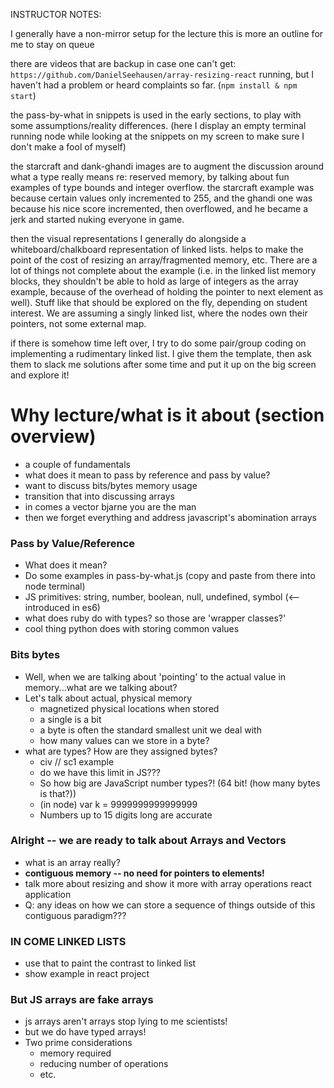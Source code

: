INSTRUCTOR NOTES:

I generally have a non-mirror setup for the lecture
this is more an outline for me to stay on queue

there are videos that are backup in case one can't get:
`https://github.com/DanielSeehausen/array-resizing-react`
running, but I haven't had a problem or heard complaints so far. (`npm install & npm start`)

the pass-by-what in snippets is used in the early sections, to play with some assumptions/reality differences. (here I display an empty terminal running node while looking at the snippets on my screen to make sure I don't make a fool of myself)

the starcraft and dank-ghandi images are to augment the discussion around what a type really means re: reserved memory, by talking about fun examples of type bounds and integer overflow. the starcraft example was because certain values only incremented to 255, and the ghandi one was because his nice score incremented, then overflowed, and he became a jerk and started nuking everyone in game.

then the visual representations I generally do alongside a whiteboard/chalkboard representation of linked lists. helps to make the point of the cost of resizing an array/fragmented memory, etc. There are a lot of things not complete about the example (i.e. in the linked list memory blocks, they shouldn't be able to hold as large of integers as the array example, because of the overhead of holding the pointer to next element as well). Stuff like that should be explored on the fly, depending on student interest. We are assuming a singly linked list, where the nodes own their pointers, not some external map.

if there is somehow time left over, I try to do some pair/group coding on implementing a rudimentary linked list. I give them the template, then ask them to slack me solutions after some time and put it up on the big screen and explore it!

# Why lecture/what is it about (section overview)
  - a couple of fundamentals
  - what does it mean to pass by reference and pass by value?
  - want to discuss bits/bytes memory usage
  - transition that into discussing arrays
  - in comes a vector bjarne you are the man
  - then we forget everything and address javascript's abomination arrays

### Pass by Value/Reference
  - What does it mean?
  - Do some examples in pass-by-what.js (copy and paste from there into node terminal)
  - JS primitives: string, number, boolean, null, undefined, symbol (<-- introduced in es6)
  - what does ruby do with types? so those are 'wrapper classes?'
  - cool thing python does with storing common values

### Bits bytes
  - Well, when we are talking about 'pointing' to the actual value in memory...what are we talking about?
  - Let's talk about actual, physical memory
    - magnetized physical locations when stored
    - a single is a bit
    - a byte is often the standard smallest unit we deal with
    - how many values can we store in a byte?
  - what are types? How are they assigned bytes?
    - civ // sc1 example
    - do we have this limit in JS???
    - So how big are JavaScript number types?! (64 bit! (how many bytes is that?))
    - (in node) var k = 9999999999999999
    - Numbers up to 15 digits long are accurate

### Alright -- we are ready to talk about Arrays and Vectors
  - what is an array really?
  - **contiguous memory -- no need for pointers to elements!**
  - talk more about resizing and show it more with array operations react application
  - Q: any ideas on how we can store a sequence of things outside of this contiguous paradigm???
### IN COME LINKED LISTS
  - use that to paint the contrast to linked list
  - show example in react project

### But JS arrays are fake arrays
  - js arrays aren't arrays stop lying to me scientists!
  - but we do have typed arrays!
  - Two prime considerations
    - memory required
    - reducing number of operations
    - etc.
